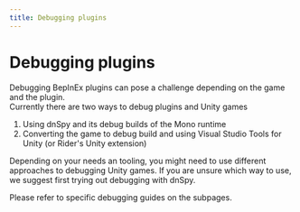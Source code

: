 ```yaml
---
title: Debugging plugins
---
```


# Debugging plugins

Debugging BepInEx plugins can pose a challenge depending on the game and the plugin.  
Currently there are two ways to debug plugins and Unity games

1. Using dnSpy and its debug builds of the Mono runtime
2. Converting the game to debug build and using Visual Studio Tools for Unity (or Rider's Unity extension) 

Depending on your needs an tooling, you might need to use different approaches 
to debugging Unity games. If you are unsure which way to use, we suggest 
first trying out debugging with dnSpy.

Please refer to specific debugging guides on the subpages.